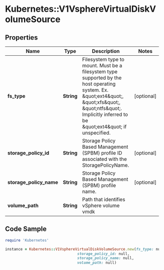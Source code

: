 # Kubernetes::V1VsphereVirtualDiskVolumeSource

## Properties

Name | Type | Description | Notes
------------ | ------------- | ------------- | -------------
**fs_type** | **String** | Filesystem type to mount. Must be a filesystem type supported by the host operating system. Ex. \&quot;ext4\&quot;, \&quot;xfs\&quot;, \&quot;ntfs\&quot;. Implicitly inferred to be \&quot;ext4\&quot; if unspecified. | [optional] 
**storage_policy_id** | **String** | Storage Policy Based Management (SPBM) profile ID associated with the StoragePolicyName. | [optional] 
**storage_policy_name** | **String** | Storage Policy Based Management (SPBM) profile name. | [optional] 
**volume_path** | **String** | Path that identifies vSphere volume vmdk | 

## Code Sample

```ruby
require 'Kubernetes'

instance = Kubernetes::V1VsphereVirtualDiskVolumeSource.new(fs_type: null,
                                 storage_policy_id: null,
                                 storage_policy_name: null,
                                 volume_path: null)
```


